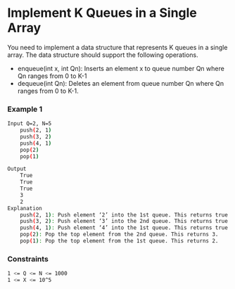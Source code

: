 # Implement K Queues in a Single Array

You need to implement a data structure that represents K queues in a single array. 
The data structure should support the following operations.

- enqueue(int x, int Qn): Inserts an element x to queue number Qn where Qn ranges from 0 to K-1
- dequeue(int Qn): Deletes an element from queue number Qn where Qn ranges from 0 to K-1.

### Example 1
```sh
Input Q=2, N=5
    push(2, 1)
    push(3, 2)
    push(4, 1)
    pop(2)
    pop(1)

Output
    True
    True
    True
    3
    2
Explanation
    push(2, 1): Push element ‘2’ into the 1st queue. This returns true.
    push(3, 2): Push element ‘3’ into the 2nd queue. This returns true.
    push(4, 1): Push element ‘4’ into the 1st queue. This returns true.
    pop(2): Pop the top element from the 2nd queue. This returns 3.
    pop(1): Pop the top element from the 1st queue. This returns 2.
```

### Constraints
```sh
1 <= Q <= N <= 1000
1 <= X <= 10^5
```

